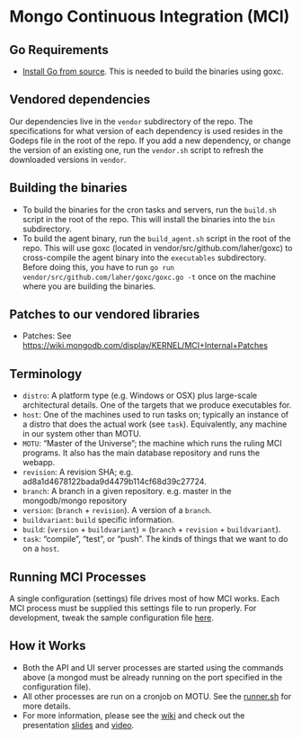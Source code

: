 # Mongo Continuous Integration (MCI)

## <a name="requirements"></a>Go Requirements
 * [Install Go from source](http://golang.org/doc/install/source). This is needed to build the binaries using goxc.

## Vendored dependencies
Our dependencies live in the `vendor` subdirectory of the repo. The specifications for what version of each dependency
is used resides in the Godeps file in the root of the repo. If you add a new dependency, or change the version of
an existing one, run the `vendor.sh` script to refresh the downloaded versions in `vendor`.

## Building the binaries
* To build the binaries for the cron tasks and servers, run the `build.sh` script in the root of the repo. This will
install the binaries into the `bin` subdirectory.
* To build the agent binary, run the `build_agent.sh` script in the root of the repo. This will use goxc (located in
vendor/src/github.com/laher/goxc) to cross-compile the agent binary into the `executables` subdirectory. Before doing
this, you have to run `go run vendor/src/github.com/laher/goxc/goxc.go -t` once on the machine where you are building 
the binaries.

## Patches to our vendored libraries
* Patches: See https://wiki.mongodb.com/display/KERNEL/MCI+Internal+Patches

## Terminology
* `distro`: A platform type (e.g. Windows or OSX) plus large-scale architectural details.  One of the targets that we produce executables for.
* `host`: One of the machines used to run tasks on; typically an instance of a distro that does the actual work (see `task`). Equivalently, any machine in our system other than MOTU.
* `MOTU`: “Master of the Universe”; the machine which runs the ruling MCI programs. It also has the main database repository and runs the webapp.
* `revision`: A revision SHA; e.g. ad8a1d4678122bada9d4479b114cf68d39c27724.
* `branch`: A branch in a given repository. e.g. master in the mongodb/mongo repository
* `version`: (`branch` + `revision`).  A version of a `branch`.
* `buildvariant`: `build` specific information.
* `build`: (`version` + `buildvariant`) = (`branch` + `revision` + `buildvariant`).
* `task`: “compile”, “test”, or “push”.  The kinds of things that we want to do on a `host`.

## Running MCI Processes
A single configuration (settings) file drives most of how MCI works. Each MCI process must be supplied this settings file to run properly. For development, tweak the sample configuration file [here](https://github.com/10gen/mci/blob/master/config_test/mci_settings.yml).

## How it Works
 * Both the API and UI server processes are started using the commands above (a mongod must be already running on the port specified in the configuration file).
 * All other processes are run on a cronjob on MOTU. See the [runner.sh](https://github.com/10gen/mci/blob/master/scripts/runner.sh) for more details.
 * For more information, please see the [wiki](https://wiki.mongodb.com/display/10GEN/MCI+Overview) and check out the presentation [slides](https://docs.google.com/a/10gen.com/presentation/d/1qu3Md5iTe-H3kaRCXn_OSRniS70Xqc6X3p9Y5iH8vKU) and [video](https://docs.google.com/a/10gen.com/file/d/0B1ZYxJrE0pbha1VQR3ZrT2lmOTQ/edit).

